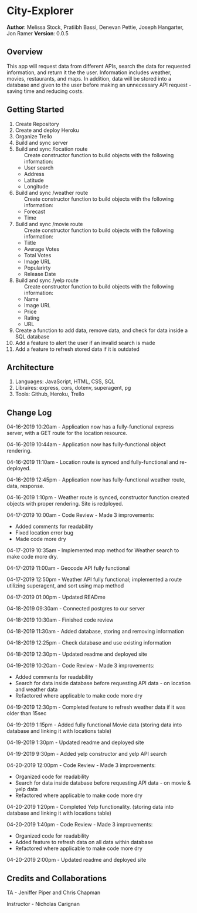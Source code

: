 # City-Explorer

**Author**: Melissa Stock, Pratiibh Bassi, Denevan Pettie, Joseph Hangarter, Jon Ramer
**Version**: 0.0.5

## Overview
<p>This app will request data from different APIs, search the data for requested information, and return it the the user. Information includes weather, movies, restaurants, and maps. In addition, data will be stored into a database and given to the user before making an unnecessary API request - saving time and reducing costs.</p>

## Getting Started
1. Create Repository
2. Create and deploy Heroku
3. Organize Trello
4. Build and sync server
5. Build and sync /location route
    <ul>Create constructor function to build objects with the following information:
        <li>User search</li>
        <li>Address</li>
        <li>Latitude</li>
        <li>Longitude</li>
    </ul>
6. Build and sync /weather route
    <ul>Create constructor function to build objects with the following information:
        <li>Forecast</li>
        <li>Time</li>
     </ul>   
7. Build and sync /movie route
    <ul>Create constructor function to build objects with the following information:
        <li>Tiitle</li>
        <li>Average Votes</li>
        <li>Total Votes</li>
        <li>Image URL</li>
        <li>Popularirty</li>
        <li>Release Date</li>
    </ul>
8. Build and sync /yelp route
    <ul>Create constructor function to build objects with the following information:
        <li>Name</li>
        <li>Image URL</li>
        <li>Price</li>
        <li>Rating</li>
        <li>URL</li>
    </ul>
9. Create a function to add data, remove data, and check for data inside a SQL database
10. Add a feature to alert the user if an invalid search is made
11. Add a feature to refresh stored data if it is outdated

## Architecture
1. Languages: JavaScript, HTML, CSS, SQL
2. Libraires: express, cors, dotenv, superagent, pg
3. Tools: Github, Heroku, Trello


## Change Log

04-16-2019 10:20am - Application now has a fully-functional express server, with a GET route for the location resource.

04-16-2019 10:44am - Application now has fully-functional object rendering.

04-16-2019 11:10am - Location route is synced and fully-functional and re-deployed.

04-16-2019 12:45pm - Application now has fully-functional weather route, data, response.

04-16-2019 1:10pm - Weather route is synced, constructor function created objects with proper rendering. Site is redployed.

04-17-2019 10:00am - Code Review - Made 3 improvements:
    <ul>
        <li>Added comments for readability</li>
        <li>Fixed location error bug</li>
        <li>Made code more dry</li>
    </ul>

04-17-2019 10:35am - Implemented map method for Weather search to make code more dry.

04-17-2019 11:00am - Geocode API fully functional

04-17-2019 12:50pm - Weather API fully functional; implemented a route utilizing superagent, and sort using map method

04-17-2019 01:00pm - Updated READme

04-18-2019 09:30am - Connected postgres to our server

04-18-2019 10:30am - Finished code review

04-18-2019 11:30am - Added database, storing and removing information

04-18-2019 12:25pm - Check database and use existing information

04-18-2019 12:30pm - Updated readme and deployed site

04-19-2019 10:20am - Code Review - Made 3 improvements:
    <ul>
        <li>Added comments for readability</li>
        <li>Search for data inside database before requesting API data - on location and weather data</li>
        <li>Refactored where applicable to make code more dry</li>
    </ul>

04-19-2019 12:30pm - Completed feature to refresh weather data if it was older than 15sec

04-19-2019 1:15pm - Added fully functional Movie data (storing data into database and linking it with locations table)

04-19-2019 1:30pm - Updated readme and deployed site

04-19-2019 9:30pm - Added yelp constructor and yelp API search

04-20-2019 12:00pm - Code Review - Made 3 improvements:
    <ul>
        <li>Organized code for readability</li>
        <li>Search for data inside database before requesting API data - on movie & yelp data</li>
        <li>Refactored where applicable to make code more dry</li>
    </ul>

04-20-2019 1:20pm - Completed Yelp functionality. (storing data into database and linking it with locations table)

04-20-2019 1:40pm - Code Review - Made 3 improvements:
    <ul>
        <li>Organized code for readability</li>
        <li>Added feature to refresh data on all data within database</li>
        <li>Refactored where applicable to make code more dry</li>
    </ul>

04-20-2019 2:00pm - Updated readme and deployed site

## Credits and Collaborations

TA - Jeniffer Piper and Chris Chapman

Instructor - Nicholas Carignan
